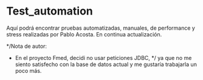 # Test_automation
Aquí podrá encontrar pruebas automatizadas, manuales, de performance y stress realizadas por Pablo Acosta. En continua actualización.



*/Nota de autor:
* En el proyecto Fmed, decidi no usar peticiones JDBC,
*/ ya que no me siento satisfecho con la base de datos actual y me gustaría trabajarla un poco más.
